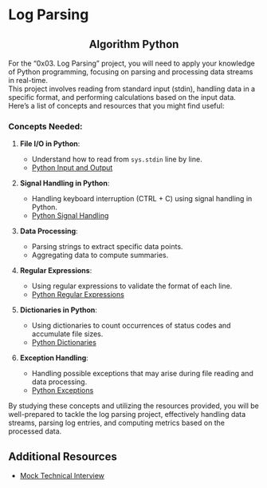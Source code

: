<h1 align="centre">Log Parsing</h1>

<h2 align="center"> Algorithm   Python</h2>

<div class="panel-body">
    <p>For the “0x03. Log Parsing” project, you will need to apply your knowledge of Python programming, focusing on parsing and processing data streams in real-time.<br>This project involves reading from standard input (stdin), handling data in a specific format, and performing calculations based on the input data.<br>Here’s a list of concepts and resources that you might find useful:</p>

<h3>Concepts Needed:</h3>

<ol>
<li><p><strong>File I/O in Python</strong>:</p>

<ul>
<li>Understand how to read from <code>sys.stdin</code> line by line.</li>
<li><a href="https://docs.python.org/3/tutorial/inputoutput.html" title="Python Input and Output" target="_blank">Python Input and Output</a></li>
</ul></li>
<li><p><strong>Signal Handling in Python</strong>:</p>

<ul>
<li>Handling keyboard interruption (CTRL + C) using signal handling in Python.</li>
<li><a href="https://docs.python.org/3/library/signal.html" title="Python Signal Handling" target="_blank">Python Signal Handling</a></li>
</ul></li>
<li><p><strong>Data Processing</strong>:</p>

<ul>
<li>Parsing strings to extract specific data points.</li>
<li>Aggregating data to compute summaries.</li>
</ul></li>
<li><p><strong>Regular Expressions</strong>:</p>

<ul>
<li>Using regular expressions to validate the format of each line.</li>
<li><a href="https://docs.python.org/3/library/re.html" title="Python Regular Expressions" target="_blank">Python Regular Expressions</a></li>
</ul></li>
<li><p><strong>Dictionaries in Python</strong>:</p>

<ul>
<li>Using dictionaries to count occurrences of status codes and accumulate file sizes.</li>
<li><a href="https://docs.python.org/3/tutorial/datastructures.html#dictionaries" title="Python Dictionaries" target="_blank">Python Dictionaries</a></li>
</ul></li>
<li><p><strong>Exception Handling</strong>:</p>

<ul>
<li>Handling possible exceptions that may arise during file reading and data processing.</li>
<li><a href="https://docs.python.org/3/tutorial/errors.html" title="Python Exceptions" target="_blank">Python Exceptions</a></li>
</ul></li>
</ol>

<p>By studying these concepts and utilizing the resources provided, you will be well-prepared to tackle the log parsing project, effectively handling data streams, parsing log entries, and computing metrics based on the processed data.</p>

<h2>Additional Resources</h2>

<ul>
<li><a href="https://www.youtube.com/watch?feature=shared&v=5dRTK-_Bzd0" title="Mock Technical Interview" target="_blank">Mock Technical Interview</a></li>
</ul>
